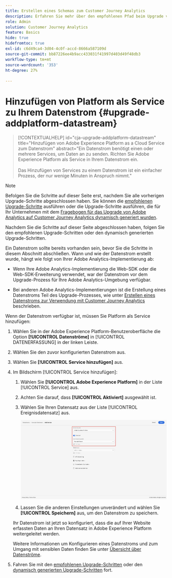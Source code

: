 ```yaml
---
title: Erstellen eines Schemas zum Customer Journey Analytics
description: Erfahren Sie mehr über den empfohlenen Pfad beim Upgrade von Adobe Analytics auf Customer Journey Analytics
role: Admin
solution: Customer Journey Analytics
feature: Basics
hide: true
hidefromtoc: true
exl-id: c6d49ca4-3d04-4c0f-accd-8666a587109d
source-git-commit: bb87226ee4b9acc433031f41997d403d49f48db3
workflow-type: tm+mt
source-wordcount: '353'
ht-degree: 27%

---
```


# Hinzufügen von Platform als Service zu Ihrem Datenstrom {#upgrade-addplatform-datastream}

<!-- markdownlint-disable MD034 -->

>[!CONTEXTUALHELP]
>id="cja-upgrade-addplatform-datastream"
>title="Hinzufügen von Adobe Experience Platform as a Cloud Service zum Datenstrom"
>abstract="Ein Datenstrom benötigt einen oder mehrere Services, um Daten an zu senden. Richten Sie Adobe Experience Platform als Service in Ihrem Datenstrom ein.<br><br>Das Hinzufügen von Services zu einem Datenstrom ist ein einfacher Prozess, der nur wenige Minuten in Anspruch nimmt."

<!-- markdownlint-enable MD034 -->

>[!NOTE]
> 
>Befolgen Sie die Schritte auf dieser Seite erst, nachdem Sie alle vorherigen Upgrade-Schritte abgeschlossen haben. Sie können die [empfohlenen Upgrade-Schritte](/help/getting-started/cja-upgrade/cja-upgrade-recommendations.md#recommended-upgrade-steps-for-most-organizations) ausführen oder die Upgrade-Schritte ausführen, die für Ihr Unternehmen mit dem [Fragebogen für das Upgrade von Adobe Analytics auf Customer Journey Analytics dynamisch generiert wurden](https://gigazelle.github.io/cja-ttv/).
>
>Nachdem Sie die Schritte auf dieser Seite abgeschlossen haben, folgen Sie den empfohlenen Upgrade-Schritten oder den dynamisch generierten Upgrade-Schritten.

<!-- Should we single source this instead of duplicate it? The following steps were copied from: /help/data-ingestion/aepwebsdk.md-->

Ein Datenstrom sollte bereits vorhanden sein, bevor Sie die Schritte in diesem Abschnitt abschließen. Wann und wie der Datenstrom erstellt wurde, hängt wie folgt von Ihrer Adobe Analytics-Implementierung ab:

* Wenn Ihre Adobe Analytics-Implementierung die Web-SDK oder die Web-SDK-Erweiterung verwendet, war der Datenstrom vor dem Upgrade-Prozess für Ihre Adobe Analytics-Umgebung verfügbar.

* Bei anderen Adobe Analytics-Implementierungen ist die Erstellung eines Datenstroms Teil des Upgrade-Prozesses, wie unter [Erstellen eines Datenstroms zur Verwendung mit Customer Journey Analytics](/help/getting-started/cja-upgrade/cja-upgrade-datastream.md) beschrieben.

Wenn der Datenstrom verfügbar ist, müssen Sie Platform als Service hinzufügen:

1. Wählen Sie in der Adobe Experience Platform-Benutzeroberfläche die Option **[!UICONTROL Datenströme]** in [!UICONTROL DATENERFASSUNG] in der linken Leiste.

1. Wählen Sie den zuvor konfigurierten Datenstrom aus. <!--true?-->

1. Wählen Sie **[!UICONTROL Service hinzufügen]** aus.

1. Im Bildschirm [!UICONTROL Service hinzufügen]:

   1. Wählen Sie **[!UICONTROL Adobe Experience Platform]** in der Liste [!UICONTROL Service] aus.

   1. Achten Sie darauf, dass **[!UICONTROL Aktiviert]** ausgewählt ist.

   1. Wählen Sie Ihren Datensatz aus der Liste [!UICONTROL Ereignisdatensatz] aus.

      ![Datenstrom-AEP-Service](./assets/datastream-aep-service.png)

   1. Lassen Sie die anderen Einstellungen unverändert und wählen Sie **[!UICONTROL Speichern]** aus, um den Datenstrom zu speichern.

   Ihr Datenstrom ist jetzt so konfiguriert, dass die auf Ihrer Website erfassten Daten an Ihren Datensatz in Adobe Experience Platform weitergeleitet werden.

   Weitere Informationen um Konfigurieren eines Datenstroms und zum Umgang mit sensiblen Daten finden Sie unter [Übersicht über Datenströme](https://experienceleague.adobe.com/docs/experience-platform/datastreams/overview.html?lang=de).

1. Fahren Sie mit den [empfohlenen Upgrade-Schritten](/help/getting-started/cja-upgrade/cja-upgrade-recommendations.md#recommended-upgrade-steps-for-most-organizations) oder den [dynamisch generierten Upgrade-Schritten](https://gigazelle.github.io/cja-ttv/) fort.
